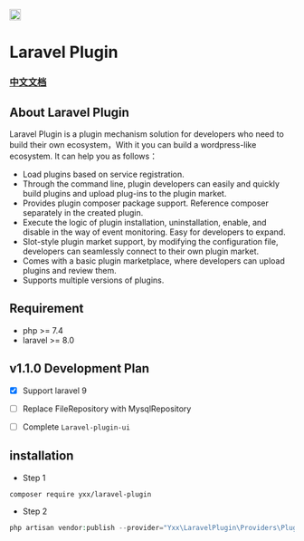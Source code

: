 [<img src="https://api.gitsponsors.com/api/badge/img?id=436844196" height="20">](https://api.gitsponsors.com/api/badge/link?p=+ayDDnoiy2bj84cwJ/CHIOFyWUJTCGC6AIawtP+WpmMUFBddk9+ziaap6OTA9KSUMq6NA2PH7Hxch9EpaBoM7Q==)
# Laravel Plugin 

### [中文文档](http://docs.you-tang.com/)

## About Laravel Plugin
Laravel Plugin is a plugin mechanism solution for developers who need to build their own ecosystem，With it you can build a wordpress-like ecosystem. It can help you as follows：

* Load plugins based on service registration.
* Through the command line, plugin developers can easily and quickly build plugins and upload plug-ins to the plugin market.
* Provides plugin composer package support. Reference composer separately in the created plugin.
* Execute the logic of plugin installation, uninstallation, enable, and disable in the way of event monitoring. Easy for developers to expand.
* Slot-style plugin market support, by modifying the configuration file, developers can seamlessly connect to their own plugin market.
* Comes with a basic plugin marketplace, where developers can upload plugins and review them.
* Supports multiple versions of plugins.


## Requirement

* php >= 7.4
* laravel >= 8.0

## v1.1.0 Development Plan
* [x] Support laravel 9
* [ ] Replace FileRepository with MysqlRepository
* [ ] Complete `Laravel-plugin-ui`



## installation

* Step 1
```shell
composer require yxx/laravel-plugin
```

* Step 2
```php
php artisan vendor:publish --provider="Yxx\LaravelPlugin\Providers\PluginServiceProvider"
```














